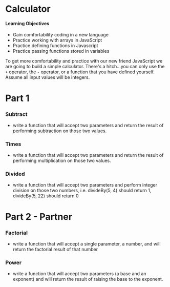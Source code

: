 # Calculator

#### Learning Objectives
- Gain comfortability coding in a new language
- Practice working with arrays in JavaScript
- Practice defining functions in Javascript
- Practice passing functions stored in variables

To get more comfortability and practice with our new friend JavaScript we are going to build a simple calculator.
There's a hitch...you can only use the `+` operator, the `-` operator, or a function that you have defined yourself.
Assume all input values will be integers.

# Part 1
### Subtract
- write a function that will accept two parameters and return the result of performing subtraction on those two values.

### Times
- write a function that will accept two parameters and return the result of performing multiplication on those two values.

### Divided
- write a function that will accept two parameters and perform integer division on those two numbers, i.e. divideBy(5, 4) should return 1, divideBy(5, 22) should return 0

# Part 2 - Partner

### Factorial
- write a function that will accept a single parameter, a number, and will return the factorial result of that number

### Power
- write a function that will accept two parameters (a base and an exponent) and will return the result of raising the base to the exponent.
